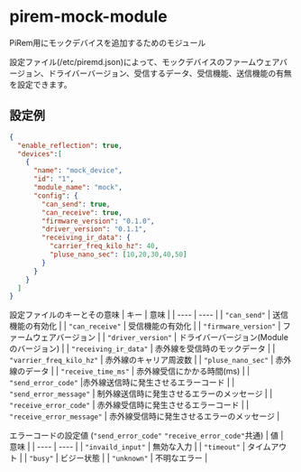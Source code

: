 # pirem-mock-module
PiRem用にモックデバイスを追加するためのモジュール

設定ファイル(/etc/piremd.json)によって、モックデバイスのファームウェアバージョン、ドライバーバージョン、受信するデータ、受信機能、送信機能の有無を設定できます。

## 設定例
```json
{
  "enable_reflection": true,
  "devices":[
    {
      "name": "mock_device",
      "id": "1",
      "module_name": "mock",
      "config": {
        "can_send": true,
        "can_receive": true,
        "firmware_version": "0.1.0",
        "driver_version": "0.1.1",
        "receiving_ir_data": {
          "carrier_freq_kilo_hz": 40,
          "pluse_nano_sec": [10,20,30,40,50]
        }
      }
    }
  ]
}
```


設定ファイルのキーとその意味
| キー | 意味 |
| ---- | ---- |
| `"can_send"` | 送信機能の有効化 |
| `"can_receive"` | 受信機能の有効化 |
| `"firmware_version"` | ファームウェアバージョン |
| `"driver_version"` | ドライバーバージョン(Moduleのバージョン) |
| `"receiving_ir_data"` | 赤外線を受信時のモックデータ |
| `"varrier_freq_kilo_hz"` | 赤外線のキャリア周波数 |
| `"pluse_nano_sec"` | 赤外線のデータ |
| `"receive_time_ms"` | 赤外線受信にかかる時間(ms) |
| `"send_error_code"` |赤外線送信時に発生させるエラーコード |
| `"send_error_message"` | 制外線送信時に発生させるエラーのメッセージ |
| `"receive_error_code"` | 赤外線受信時に発生させるエラーコード |
| `"receive_error_message"` | 赤外線受信時に発生させるエラーのメッセージ |


エラーコードの設定値 (`"send_error_code"` `"receive_error_code"`共通)
| 値 | 意味 |
| ---- | ---- |
| `"invaild_input"` | 無効な入力 |
| `"timeout"` | タイムアウト |
| `"busy"` | ビジー状態 |
| `"unknown"` | 不明なエラー |





